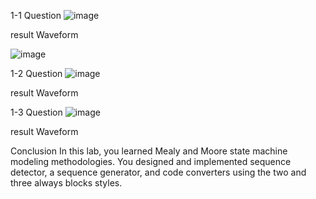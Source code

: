1-1 Question
![image](https://github.com/user-attachments/assets/7cdb15dc-2972-4a27-b5e6-ad9bb1ef3375)


result Waveform

![image](https://github.com/user-attachments/assets/6697a097-db53-4498-8a75-192923cd3405)


1-2 Question
![image](https://github.com/user-attachments/assets/281f55b8-2995-4ccf-ac88-ecf3bbb02960)


result Waveform


1-3 Question
![image](https://github.com/user-attachments/assets/69e312a7-5375-4b52-bf9d-440ed0c5e44b)


result Waveform



Conclusion 
In this lab, you learned Mealy and Moore state machine modeling methodologies. You designed and 
implemented sequence detector, a sequence generator, and code converters using the two and three 
always blocks styles. 
